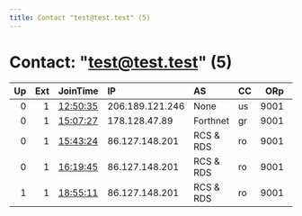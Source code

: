 ```yaml
---
title: Contact "test@test.test" (5)
---
```


# Contact: "test@test.test" (5)

|   Up |   Ext | JoinTime                                                                                            | IP              | AS            | CC   |   ORp |   Dirp | OS    | Version   | Nickname   |   eFamMembers |
|-----:|------:|:----------------------------------------------------------------------------------------------------|:----------------|:--------------|:-----|------:|-------:|:------|:----------|:-----------|--------------:|
|    0 |     1 | [12:50:35](https://metrics.torproject.org/rs.html#details/8C650C015DBBCD25B9D13063DB12135A37CB1D45) | 206.189.121.246 | None          | us   |  9001 |      0 | Linux | 0.2.9.14  | test       |             1 |
|    0 |     1 | [15:07:27](https://metrics.torproject.org/rs.html#details/156CA815250EED225CA89B60D5779EEBBEB5FA29) | 178.128.47.89   | Forthnet      | gr   |  9001 |      0 | Linux | 0.2.9.14  | test       |             1 |
|    0 |     1 | [15:43:24](https://metrics.torproject.org/rs.html#details/61A126BBB93CABDA2CE8F41E7C7CC9544E20B918) | 86.127.148.201  | RCS &amp; RDS | ro   |  9001 |      0 | Linux | 0.3.3.6   | test       |             1 |
|    0 |     1 | [16:19:45](https://metrics.torproject.org/rs.html#details/17FF2285B59364797819D5B4A812BE0567F3A644) | 86.127.148.201  | RCS &amp; RDS | ro   |  9001 |      0 | Linux | 0.3.1.10  | test       |             1 |
|    1 |     1 | [18:55:11](https://metrics.torproject.org/rs.html#details/34AE37A8DECCF1E53AC0978D635B466C75382544) | 86.127.148.201  | RCS &amp; RDS | ro   |  9001 |      0 | Linux | 0.3.3.6   | test       |             1 |
